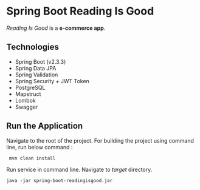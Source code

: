 # Spring Boot Reading Is Good
 *Reading Is Good* is a **e-commerce app**.
 
## Technologies 
- Spring Boot (v2.3.3)
- Spring Data JPA
- Spring Validation
- Spring Security + JWT Token
- PostgreSQL
- Mapstruct
- Lombok
- Swagger

## Run the Application

Navigate to the root of the project. For building the project using command line, run below command :

``` mvn clean install```

Run service in command line. Navigate to *target* directory. 

``` java -jar spring-boot-readingisgood.jar ```
